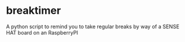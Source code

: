 # breaktimer
A python script to remind you to take regular breaks by way of a SENSE HAT board on an RaspberryPI
